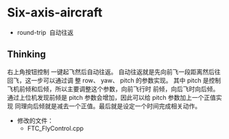 # Six-axis-aircraft
+ round-trip  自动往返

## Thinking
  右上角按钮控制 一键起飞然后自动往返。 自动往返就是先向前飞一段距离然后往回飞，这一步可以通过调
整 row、 yaw、 pitch 的参数实现。 其中 pitch 是控制飞机前倾和后倾，所以主要调整这个参数，向前飞行时
前倾，向后飞时向后倾。 通过上位机发现前倾是 pitch 参数会增加，因此可以给 pitch 参数加上一个正值实现
同理向后倾就是减去一个正值。最后就是设定一个时间完成相关动作。
+ 修改的文件：
  - FTC_FlyControl.cpp


